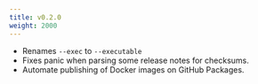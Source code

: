 ```yaml
---
title: v0.2.0
weight: 2000
---
```


 * Renames `--exec` to `--executable`
 * Fixes panic when parsing some release notes for checksums.
 * Automate publishing of Docker images on GitHub Packages.
 